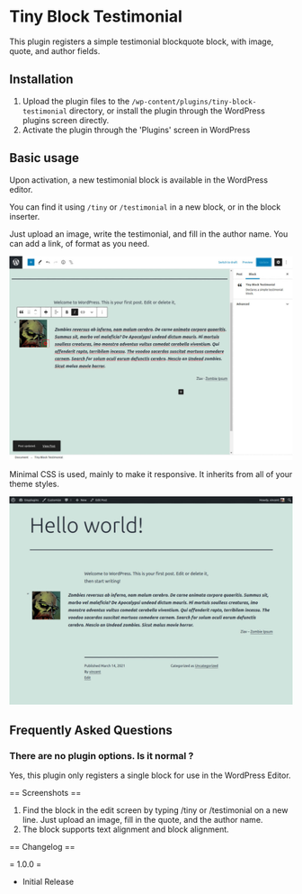 # Tiny Block Testimonial

This plugin registers a simple testimonial blockquote block, with image, quote, and author fields.

## Installation

1. Upload the plugin files to the `/wp-content/plugins/tiny-block-testimonial` directory, or install the plugin through the WordPress plugins screen directly.
1. Activate the plugin through the 'Plugins' screen in WordPress

## Basic usage

Upon activation, a new testimonial block is available in the WordPress editor.

You can find it using `/tiny` or `/testimonial` in a new block, or in the block inserter.

Just upload an image, write the testimonial, and fill in the author name. You can add a link, of format as you need.

![The block is very straightforward.](assets/screenshot-1.jpg)

Minimal CSS is used, mainly to make it responsive. It inherits from all of your theme styles.

![The block uses all of your theme's styles.](assets/screenshot-2.jpg)

## Frequently Asked Questions

### There are no plugin options. Is it normal ?

Yes, this plugin only registers a single block for use in the WordPress Editor.

== Screenshots ==

1. Find the block in the edit screen by typing /tiny or /testimonial on a new line. Just upload an image, fill in the quote, and the author name.
2. The block supports text alignment and block alignment.

== Changelog ==

= 1.0.0 =
* Initial Release
